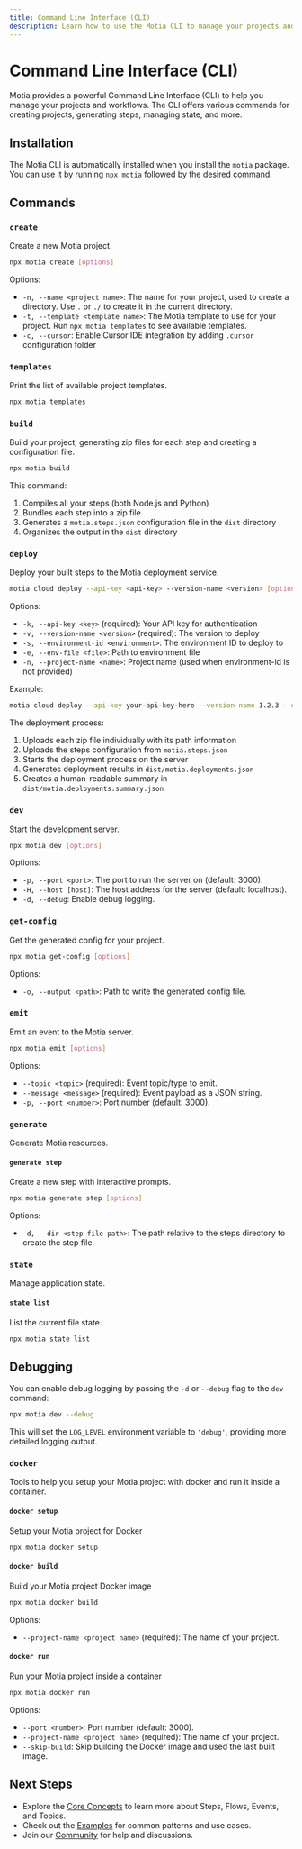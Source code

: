 ```yaml
---
title: Command Line Interface (CLI)
description: Learn how to use the Motia CLI to manage your projects and workflows
---
```


# Command Line Interface (CLI)

Motia provides a powerful Command Line Interface (CLI) to help you manage your projects and workflows. The CLI offers various commands for creating projects, generating steps, managing state, and more.

## Installation

The Motia CLI is automatically installed when you install the `motia` package. You can use it by running `npx motia` followed by the desired command.

## Commands

### `create`

Create a new Motia project.

```bash
npx motia create [options]
```

Options:

- `-n, --name <project name>`: The name for your project, used to create a directory. Use `.` or `./` to create it in the current directory.
- `-t, --template <template name>`: The Motia template to use for your project. Run `npx motia templates` to see available templates.
- `-c, --cursor`: Enable Cursor IDE integration by adding `.cursor` configuration folder

### `templates`

Print the list of available project templates.

```bash
npx motia templates
```

### `build`

Build your project, generating zip files for each step and creating a configuration file.

```bash
npx motia build
```

This command:

1. Compiles all your steps (both Node.js and Python)
2. Bundles each step into a zip file
3. Generates a `motia.steps.json` configuration file in the `dist` directory
4. Organizes the output in the `dist` directory

### `deploy`

Deploy your built steps to the Motia deployment service.

```bash
motia cloud deploy --api-key <api-key> --version-name <version> [options]
```

Options:

- `-k, --api-key <key>` (required): Your API key for authentication
- `-v, --version-name <version>` (required): The version to deploy
- `-s, --environment-id <environment>`: The environment ID to deploy to
- `-e, --env-file <file>`: Path to environment file
- `-n, --project-name <name>`: Project name (used when environment-id is not provided)

Example:

```bash
motia cloud deploy --api-key your-api-key-here --version-name 1.2.3 --environment-id env-uuid
```

The deployment process:

1. Uploads each zip file individually with its path information
2. Uploads the steps configuration from `motia.steps.json`
3. Starts the deployment process on the server
4. Generates deployment results in `dist/motia.deployments.json`
5. Creates a human-readable summary in `dist/motia.deployments.summary.json`

### `dev`

Start the development server.

```bash
npx motia dev [options]
```

Options:

- `-p, --port <port>`: The port to run the server on (default: 3000).
- `-H, --host [host]`: The host address for the server (default: localhost).
- `-d, --debug`: Enable debug logging.

### `get-config`

Get the generated config for your project.

```bash
npx motia get-config [options]
```

Options:

- `-o, --output <path>`: Path to write the generated config file.

### `emit`

Emit an event to the Motia server.

```bash
npx motia emit [options]
```

Options:

- `--topic <topic>` (required): Event topic/type to emit.
- `--message <message>` (required): Event payload as a JSON string.
- `-p, --port <number>`: Port number (default: 3000).

### `generate`

Generate Motia resources.

#### `generate step`

Create a new step with interactive prompts.

```bash
npx motia generate step [options]
```

Options:

- `-d, --dir <step file path>`: The path relative to the steps directory to create the step file.

### `state`

Manage application state.

#### `state list`

List the current file state.

```bash
npx motia state list
```

## Debugging

You can enable debug logging by passing the `-d` or `--debug` flag to the `dev` command:

```bash
npx motia dev --debug
```

This will set the `LOG_LEVEL` environment variable to `'debug'`, providing more detailed logging output.

### `docker`

Tools to help you setup your Motia project with docker and run it inside a container.

#### `docker setup`

Setup your Motia project for Docker

```bash
npx motia docker setup
```

#### `docker build`

Build your Motia project Docker image

```bash
npx motia docker build
```

Options:

- `--project-name <project name>` (required): The name of your project.

#### `docker run`

Run your Motia project inside a container

```bash
npx motia docker run
```

Options:

- `--port <number>`: Port number (default: 3000).
- `--project-name <project name>` (required): The name of your project.
- `--skip-build`: Skip building the Docker image and used the last built image.

## Next Steps

- Explore the [Core Concepts](/docs/concepts) to learn more about Steps, Flows, Events, and Topics.
- Check out the [Examples](/docs/examples) for common patterns and use cases.
- Join our [Community](/community) for help and discussions.
